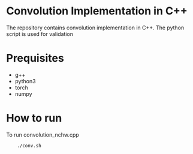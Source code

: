 # Convolution Implementation in C++
The repository contains convolution implementation in C++. The python script is used for validation
# Prequisites
- g++
- python3
- torch
- numpy
# How to run
To run convolution_nchw.cpp
```
    ./conv.sh
```
